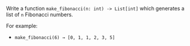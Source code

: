 Write a function `make_fibonacci(n: int) -> List[int]` which generates a list of `n` Fibonacci numbers.

For example:
- `make_fibonacci(6) → [0, 1, 1, 2, 3, 5]`